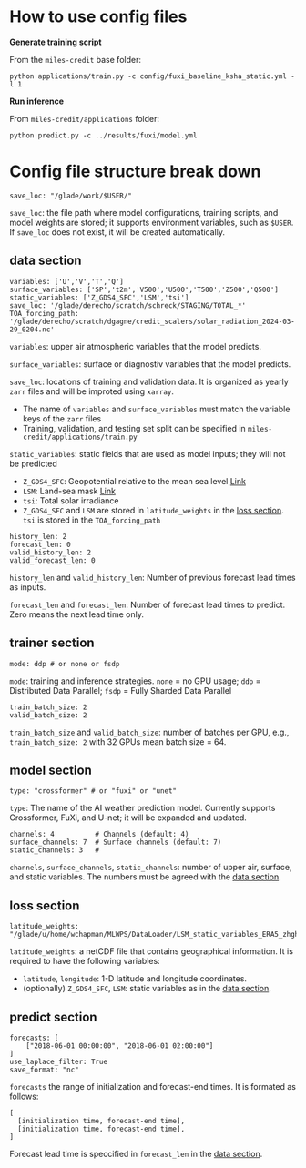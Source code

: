 # How to use config files

**Generate training script**

From the `miles-credit` base folder:
```
python applications/train.py -c config/fuxi_baseline_ksha_static.yml -l 1
```

**Run inference**

From `miles-credit/applications` folder:
```
python predict.py -c ../results/fuxi/model.yml
```

# Config file structure break down

```
save_loc: "/glade/work/$USER/"
```
`save_loc`: the file path where model configurations, training scripts, and model weights are stored; it supports environment variables, such as `$USER`. If `save_loc` does not exist, it will be created automatically.

## data section

```
variables: ['U','V','T','Q']
surface_variables: ['SP','t2m','V500','U500','T500','Z500','Q500']
static_variables: ['Z_GDS4_SFC','LSM','tsi']
save_loc: '/glade/derecho/scratch/schreck/STAGING/TOTAL_*'
TOA_forcing_path: '/glade/derecho/scratch/dgagne/credit_scalers/solar_radiation_2024-03-29_0204.nc' 
```

`variables`: upper air atmospheric variables that the model predicts.

`surface_variables`: surface or diagnostiv variables that the model predicts.

`save_loc`: locations of training and validation data. It is organized as yearly `zarr` files and will be improted using `xarray`.
* The name of `variables` and `surface_variables` must match the variable keys of the `zarr` files 
* Training, validation, and testing set split can be specified in `miles-credit/applications/train.py`
      
`static_variables`: static fields that are used as model inputs; they will not be predicted
* `Z_GDS4_SFC`: Geopotential relative to the mean sea level [Link](https://codes.ecmwf.int/grib/param-db/129)
* `LSM`: Land-sea mask [Link](https://codes.ecmwf.int/grib/param-db/172)
* `tsi`: Total solar irradiance
* `Z_GDS4_SFC` and `LSM` are stored in `latitude_weights` in the [loss section](<loss section>). `tsi` is stored in the `TOA_forcing_path`

```
history_len: 2 
forecast_len: 0
valid_history_len: 2
valid_forecast_len: 0

```  
`history_len` and `valid_history_len`: Number of previous forecast lead times as inputs.

`forecast_len` and `forecast_len`: Number of forecast lead times to predict. Zero means the next lead time only.

## trainer section

```
mode: ddp # or none or fsdp
```

`mode`: training and inference strategies. `none` = no GPU usage; `ddp` = Distributed Data Parallel; `fsdp` = Fully Sharded Data Parallel

```
train_batch_size: 2
valid_batch_size: 2
```

`train_batch_size` and `valid_batch_size`: number of batches per GPU, e.g., `train_batch_size: 2` with 32 GPUs mean batch size = 64.

## model section

```
type: "crossformer" # or "fuxi" or "unet"
```

`type`: The name of the AI weather prediction model. Currently supports Crossformer, FuXi, and U-net; it will be expanded and updated.

```
channels: 4          # Channels (default: 4)
surface_channels: 7  # Surface channels (default: 7)
static_channels: 3   #
```

`channels`, `surface_channels`, `static_channels`: number of upper air, surface, and static variables. The numbers must be agreed with the [data section](<data section>).

## loss section

```
latitude_weights: "/glade/u/home/wchapman/MLWPS/DataLoader/LSM_static_variables_ERA5_zhght.nc"
```

`latitude_weights`: a netCDF file that contains geographical information. It is required to have the following variables:
* `latitude`, `longitude`: 1-D latitude and longitude coordinates.
* (optionally) `Z_GDS4_SFC`, `LSM`: static variables as in the [data section](<data section>).

## predict section

```
forecasts: [
    ["2018-06-01 00:00:00", "2018-06-01 02:00:00"]
]
use_laplace_filter: True
save_format: "nc"
```

`forecasts` the range of initialization and forecast-end times. It is formated as follows:

```
[
  [initialization time, forecast-end time],
  [initialization time, forecast-end time],
]
```

Forecast lead time is speccified in `forecast_len` in the [data section](<data section>).




